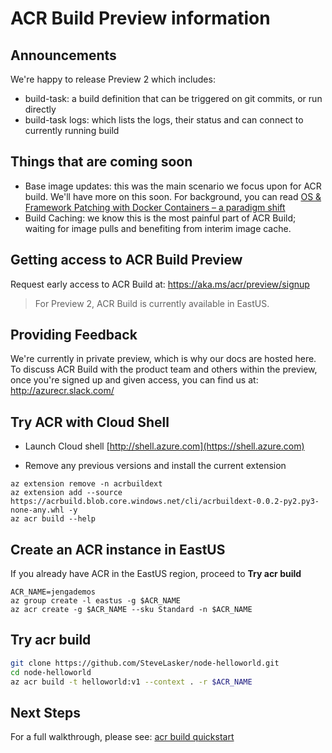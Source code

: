 # ACR Build Preview information

## Announcements
We're happy to release Preview 2 which includes:

- build-task: a build definition that can be triggered on git commits, or run directly
- build-task logs: which lists the logs, their status and can connect to currently running build

## Things that are coming soon

- Base image updates: this was the main scenario we focus upon for ACR build. We'll have more on this soon. For background, you can read [OS & Framework Patching with Docker Containers – a paradigm shift](https://blogs.msdn.microsoft.com/stevelasker/2017/12/20/os-framework-patching-with-docker-containers-paradigm-shift/)
- Build Caching: we know this is the most painful part of ACR Build; waiting for image pulls and benefiting from interim image cache. 

## Getting access to ACR Build Preview

Request early access to ACR Build at: https://aka.ms/acr/preview/signup


> For Preview 2, ACR Build is currently available in EastUS. 

## Providing Feedback

We're currently in private preview, which is why our docs are hosted here. 
To discuss ACR Build with the product team and others within the preview, once you're signed up and given access, you can find us at: http://azurecr.slack.com/

## Try ACR with Cloud Shell

- Launch Cloud shell [http://shell.azure.com](https://shell.azure.com)


- Remove any previous versions and install the current extension

```
az extension remove -n acrbuildext
az extension add --source https://acrbuild.blob.core.windows.net/cli/acrbuildext-0.0.2-py2.py3-none-any.whl -y
az acr build --help
```


## Create an ACR instance in EastUS

If you already have ACR in the EastUS region, proceed to **Try acr build**

```
ACR_NAME=jengademos
az group create -l eastus -g $ACR_NAME
az acr create -g $ACR_NAME --sku Standard -n $ACR_NAME
```

## Try acr build

```bash
git clone https://github.com/SteveLasker/node-helloworld.git
cd node-helloworld
az acr build -t helloworld:v1 --context . -r $ACR_NAME
```

## Next Steps

For a full walkthrough, please see: [acr build quickstart](./quickstart-acrbuild.md)

